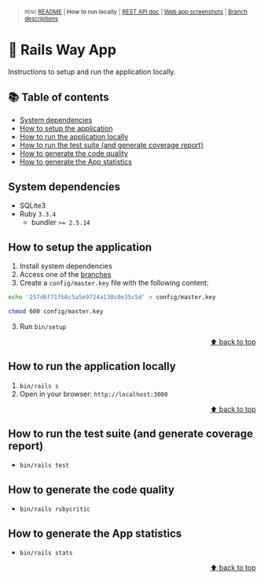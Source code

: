 <small>

> `MENU` [README](../README.md) | **How to run locally** | [REST API doc](./01_REST_API_DOC.md) | [Web app screenshots](./02_WEB_APP_SCREENSHOTS.md) | [Branch descriptions](./03_BRANCH_DESCRIPTIONS.md)

</small>

# 🚆 Rails Way App <!-- omit in toc -->

Instructions to setup and run the application locally.

## 📚 Table of contents <!-- omit in toc -->

- [System dependencies](#system-dependencies)
- [How to setup the application](#how-to-setup-the-application)
- [How to run the application locally](#how-to-run-the-application-locally)
- [How to run the test suite (and generate coverage report)](#how-to-run-the-test-suite-and-generate-coverage-report)
- [How to generate the code quality](#how-to-generate-the-code-quality)
- [How to generate the App statistics](#how-to-generate-the-app-statistics)

## System dependencies
* SQLite3
* Ruby `3.3.4`
  * bundler `>= 2.5.14`

## How to setup the application

1. Install system dependencies
2. Access one of the [branches](../README.md#-repository-branches)
3. Create a `config/master.key` file with the following content:
  ```sh
  echo '257d6f71fb8c5a5e9724a130c0e35c5d' > config/master.key

  chmod 600 config/master.key
  ```
3. Run `bin/setup`

<p align="right"><a href="#-table-of-contents-">⬆ back to top</a></p>

## How to run the application locally

1. `bin/rails s`
2. Open in your browser: `http://localhost:3000`

<p align="right"><a href="#-table-of-contents-">⬆ back to top</a></p>

## How to run the test suite (and generate coverage report)

* `bin/rails test`

## How to generate the code quality

* `bin/rails rubycritic`

## How to generate the App statistics

* `bin/rails stats`

<p align="right"><a href="#-table-of-contents-">⬆ back to top</a></p>
